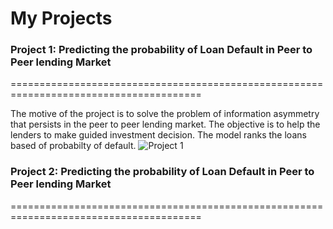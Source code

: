 # My Projects

### Project 1: Predicting the probability of Loan Default in Peer to Peer lending Market
=======================================================================================

The motive of the project is to solve the problem of information asymmetry that persists in the peer to peer lending market. The objective is to help the lenders to make guided investment decision. The model ranks the loans based of probabilty of default.
![Project 1](https://user-images.githubusercontent.com/67180294/101998598-c3aa0480-3ca2-11eb-85ca-c84c01a7f804.JPG)


### Project 2: Predicting the probability of Loan Default in Peer to Peer lending Market
=======================================================================================
